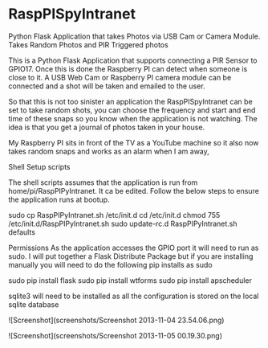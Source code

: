 RaspPISpyIntranet
=================

Python Flask Application that takes Photos via USB Cam or Camera Module. Takes Random Photos and PIR Triggered photos

This is a Python Flask Application that supports connecting a PIR Sensor to GPIO17. Once this is done the Raspberry PI can detect when
someone is close to it. A USB Web Cam or Raspberry PI camera module can be connected and a shot will be taken and emailed to the user.

So that this is not too sinister an application the RaspPISpyIntranet can be set to take random shots, you can choose the frequency 
and start and end time of these snaps so you know when the application is not watching. The idea is that you get a journal of photos taken in your house.

My Raspberry PI sits in front of the TV as a YouTube machine so it also now takes random snaps and works as an alarm when I am away,

Shell Setup scripts

The shell scripts assumes that the application is run from home/pi/RaspPIPyIntranet. It ca  be edited. Follow the 
below steps to ensure the application runs at bootup.

sudo cp RaspPIPyIntranet.sh /etc/init.d
cd /etc/init.d
chmod 755 /etc/init.d/RaspPIPyIntranet.sh
sudo update-rc.d RaspPIPyIntranet.sh defaults 


Permissions
As the application accesses the GPIO port it will need to run as sudo. I will put together a Flask Distribute Package but if you are
installing manually you will need to do the following pip installs as sudo

sudo pip install flask
sudo pip install wtforms
sudo pip install apscheduler

sqlite3 will need to be installed as all the configuration is stored on the local sqlite database

![Screenshot](screenshots/Screenshot 2013-11-04 23.54.06.png)

![Screenshot](screenshots/Screenshot 2013-11-05 00.19.30.png)

